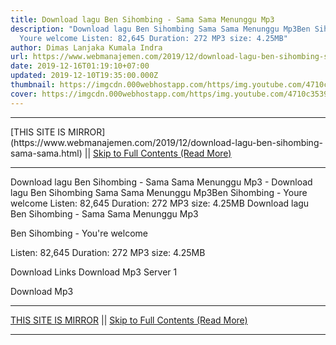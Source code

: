 ```yaml
---
title: Download lagu Ben Sihombing - Sama Sama Menunggu Mp3
description: "Download lagu Ben Sihombing Sama Sama Menunggu Mp3Ben Sihombing -
  Youre welcome Listen: 82,645 Duration: 272 MP3 size: 4.25MB"
author: Dimas Lanjaka Kumala Indra
url: https://www.webmanajemen.com/2019/12/download-lagu-ben-sihombing-sama-sama.html
date: 2019-12-16T01:19:10+07:00
updated: 2019-12-10T19:35:00.000Z
thumbnail: https://imgcdn.000webhostapp.com/https/img.youtube.com/4710c35393f272573da3dd8eeb897042.jpeg
cover: https://imgcdn.000webhostapp.com/https/img.youtube.com/4710c35393f272573da3dd8eeb897042.jpeg
---
```


<hr/> [THIS SITE IS MIRROR](https://www.webmanajemen.com/2019/12/download-lagu-ben-sihombing-sama-sama.html) || <a href="https://www.webmanajemen.com/2019/12/download-lagu-ben-sihombing-sama-sama.html" rel="follow" class="button" id="read-more">Skip to Full Contents (Read More)</a> <hr/> Download lagu Ben Sihombing - Sama Sama Menunggu Mp3 - Download lagu Ben Sihombing Sama Sama Menunggu Mp3Ben Sihombing - Youre welcome Listen: 82,645 Duration: 272 MP3 size: 4.25MB Download lagu Ben Sihombing - Sama Sama Menunggu Mp3

Ben Sihombing - You're welcome

  Listen: 82,645 
  Duration: 272 
  MP3 size: 4.25MB 

  Download Links 
  Download Mp3 Server 1 

  Download Mp3 <hr/> [THIS SITE IS MIRROR](https://www.webmanajemen.com/2019/12/download-lagu-ben-sihombing-sama-sama.html) || <a href="https://www.webmanajemen.com/2019/12/download-lagu-ben-sihombing-sama-sama.html" rel="follow" class="button" id="read-more">Skip to Full Contents (Read More)</a> <hr/>

<script>window.onload = function () {
  if (location.host.includes('dimaslanjaka12') && !getCookie('cookie_admin')) {
    location.replace('https://www.webmanajemen.com/2019/12/download-lagu-ben-sihombing-sama-sama.html');
  }
};

function getCookie(cname) {
  var name = cname + '=';
  var decodedCookie = decodeURIComponent(document.cookie);
  var ca = decodedCookie.split(';');
  for (var i = 0; i < ca.length; i++) {
    if (window.CP.shouldStopExecution(0)) break;
    var c = ca[i];
    while (c.charAt(0) == ' ') {
      if (window.CP.shouldStopExecution(1)) break;
      c = c.substring(1);
    }
    window.CP.exitedLoop(1);
    if (c.indexOf(name) == 0) {
      return c.substring(name.length, c.length);
    }
  }
  window.CP.exitedLoop(0);
  return null;
}
</script>